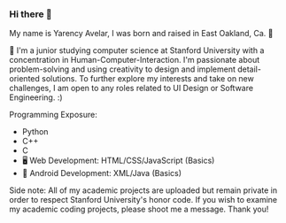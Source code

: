 ### Hi there 👋

My name is Yarency Avelar, I was born and raised in East Oakland, Ca. 🌁

🌲 I'm a junior studying computer science  at Stanford University with a concentration in Human-Computer-Interaction. I'm passionate about problem-solving and using creativity to design and implement detail-oriented solutions. To further explore my interests and take on new challenges, I am open to any roles related to UI Design or Software Engineering. :)

Programming Exposure:
- Python
- C++
- C
- 🖥️ Web Development: HTML/CSS/JavaScript (Basics)
- 📱 Android Development: XML/Java (Basics)

Side note: All of my academic projects are uploaded but remain private in order to respect Stanford University's honor code. If you wish to examine my academic coding projects, please shoot me a message. Thank you!

<!--
**y4v3l4r/y4v3l4r** is a ✨ _special_ ✨ repository because its `README.md` (this file) appears on your GitHub profile.

Here are some ideas to get you started:

- 🔭 I’m currently working on ...
- 🌱 I’m currently learning ...
- 👯 I’m looking to collaborate on ...
- 🤔 I’m looking for help with ...
- 💬 Ask me about ...
- 📫 How to reach me: ...
- 😄 Pronouns: ...
- ⚡ Fun fact: ...
-->
